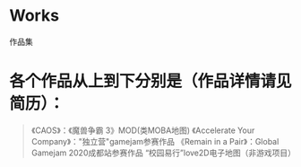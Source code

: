 # Works
作品集
# 各个作品从上到下分别是（作品详情请见简历）：
> 《CAOS》：《魔兽争霸 3》MOD(类MOBA地图) 
> 《Accelerate Your Company》："独立营"gamejam参赛作品
> 《Remain in a Pair》：Global Gamejam 2020成都站参赛作品
> “校园易行”love2D电子地图（非游戏项目）
